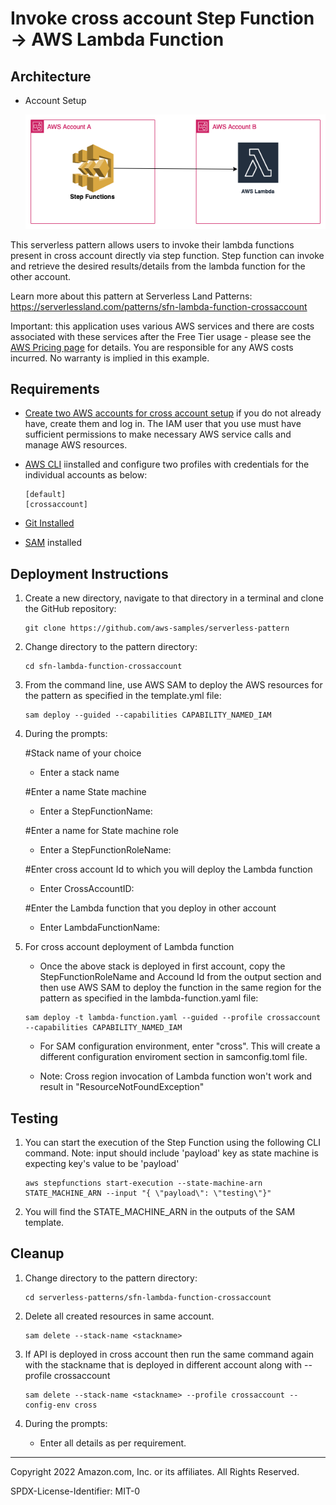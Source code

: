 # Invoke cross account Step Function -> AWS Lambda Function
## Architecture
* Account Setup

    ![Concept](./images/stepfunctions-crossacc-lambda.png)

This serverless pattern allows users to invoke their lambda functions present in cross account directly via step function. Step function can invoke and retrieve the desired results/details from the lambda function for the other account. 

Learn more about this pattern at Serverless Land Patterns: https://serverlessland.com/patterns/sfn-lambda-function-crossaccount

Important: this application uses various AWS services and there are costs associated with these services after the Free Tier usage - please see the [AWS Pricing page](https://aws.amazon.com/pricing/) for details. You are responsible for any AWS costs incurred. No warranty is implied in this example.

## Requirements
* [Create two AWS accounts for cross account setup](https://portal.aws.amazon.com/gp/aws/developer/registration/index.html) if you do not already have, create them and log in. The IAM user that you use must have sufficient permissions to make necessary AWS service calls and manage AWS resources.

* [AWS CLI](https://docs.aws.amazon.com/cli/latest/userguide/install-cliv2.html) iinstalled and configure two profiles with credentials for the individual accounts as below:
    ```
    [default]
    [crossaccount]
    ```
* [Git Installed](https://git-scm.com/book/en/v2/Getting-Started-Installing-Git)
* [SAM](https://docs.aws.amazon.com/serverless-application-model/latest/developerguide/serverless-sam-cli-install.html) installed

## Deployment Instructions

1. Create a new directory, navigate to that directory in a terminal and clone the GitHub repository:
    ``` 
    git clone https://github.com/aws-samples/serverless-pattern
    ```
1. Change directory to the pattern directory:
    ```
    cd sfn-lambda-function-crossaccount
    ```
1. From the command line, use AWS SAM to deploy the AWS resources for the pattern as specified in the template.yml file:
    ```
    sam deploy --guided --capabilities CAPABILITY_NAMED_IAM
    ```
1. During the prompts:

    #Stack name of your choice
    - Enter a stack name

    #Enter a name State machine 
    - Enter a StepFunctionName:

    #Enter a name for State machine role
    - Enter a StepFunctionRoleName:

    #Enter cross account Id to which you will deploy the Lambda function
    - Enter CrossAccountID: 

    #Enter the Lambda function that you deploy in other account
    - Enter LambdaFunctionName:

1. For cross account deployment of Lambda function
    - Once the above stack is deployed in first account, copy the StepFunctionRoleName and Accound Id from the output section and then use AWS SAM to deploy the function in the same region for the pattern as specified in the lambda-function.yaml file:
    ```
    sam deploy -t lambda-function.yaml --guided --profile crossaccount --capabilities CAPABILITY_NAMED_IAM
    ```

    - For SAM configuration environment, enter "cross". This will create a different configuration enviroment section in samconfig.toml file. 

    - Note: Cross region invocation of Lambda function won't work and result in "ResourceNotFoundException"

## Testing

1. You can start the execution of the Step Function using the following CLI command. Note: input should include 'payload' key as state machine is expecting key's value to be 'payload'
    ```
    aws stepfunctions start-execution --state-machine-arn STATE_MACHINE_ARN --input "{ \"payload\": \"testing\"}"
    ```

1. You will find the STATE_MACHINE_ARN in the outputs of the SAM template.

## Cleanup
 
1. Change directory to the pattern directory:
    ```
    cd serverless-patterns/sfn-lambda-function-crossaccount
    ```
1. Delete all created resources in same account.
    ```
    sam delete --stack-name <stackname>
    ```
    
1. If API is deployed in cross account then run the same command again with the stackname that is deployed in different account along with --profile crossaccount
    ```
    sam delete --stack-name <stackname> --profile crossaccount --config-env cross

1. During the prompts:
    * Enter all details as per requirement.
----
Copyright 2022 Amazon.com, Inc. or its affiliates. All Rights Reserved.

SPDX-License-Identifier: MIT-0
